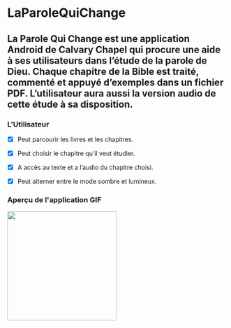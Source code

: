 # LaParoleQuiChange
## La Parole Qui Change est une application Android de Calvary Chapel qui procure une aide à ses utilisateurs dans l’étude de la parole de Dieu. Chaque chapitre de la Bible est traité, commenté et appuyé d’exemples dans un fichier PDF. L’utilisateur aura aussi la version audio de cette étude à sa disposition.

###  L'Utilisateur

- [x] Peut parcourir les livres et les chapitres.
- [x] Peut choisir le chapitre qu’il veut étudier.
- [x]	A accès au texte et a l’audio du chapitre choisi.
- [x] Peut alterner entre le mode sombre et lumineux.

  

### Aperçu de l'application GIF

<img src="Walkthrough2.gif" width=250><br>




